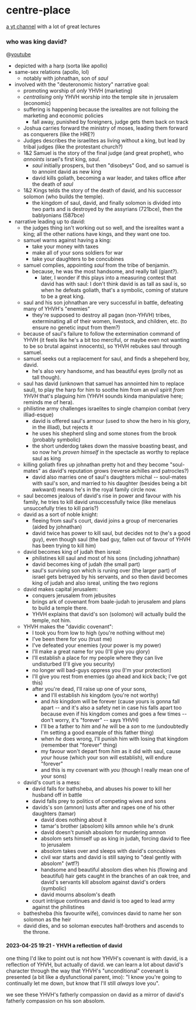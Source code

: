 # centre-place

[a yt channel](https://www.youtube.com/@centre-place) with a lot of great lectures

### who was king david?

@[youtube](https://youtu.be/fcBnok1c-m8)

- depicted with a harp (sorta like apollo)
- same-sex relations (apollo, lol)
  - notably with johnathan, son of *saul*
- involved with the "deuteronomic history" narrative goal:
  - promoting worship of *only* YHVH (marketing)
  - *centralising* only YHVH worship into the temple site in jerusalem (economic)
  - suffering is happening because the isrealites are not folloing the marketing and economic policies
    - fall away, punished by foreigners, judge gets them back on track
  - Joshua carries forward the ministry of moses, leading them forward as conquerers (like the HRE?)
  - Judges describes the israelites as living without a king, but lead by tribal judges (like the protestant church?)
  - 1&2 Samuel is the story of the final judge (and great prophet), who *annoints* israel's first king, *saul*.
    - *saul* initially prospers, but then "disobeys" God, and so samuel is to annoint david as new king
    - david kills goliath, becoming a war leader, and takes office after the death of *saul*
  - 1&2 Kings telds the story of the death of david, and his successor solomon (who builds the temple).
    - the kingdom of saul, david, and finally solomon is divided into two parts and is destroyed by the assyrians (721bce), then the bablyonians (587bce)
- narrative leading up to david:
  - the judges thing isn't working out so well, and the isrealites want a king; all the other nations have kings, and they want one too.
  - samuel warns against having a king:
    - take your money with taxes
    - make all of your sons soldiers for war
    - take your daughters to be concubines
  - samuel complies, appointing *saul* from the tribe of benjamin.
    - because, he was the most handsome, and really tall (giant?).
      - later, I wonder if this plays into a measuring contest that david has with saul: I don't think david is as tall as saul is, so when he defeats goliath, that's a symbolic, coming of stature to be a great king.
  - saul and his son johnathan are very successful in battle, defeating many of YHVH's "enemies"
    - they're supposed to destroy all pagan (non-YHVH) tribes, exterminating all of their women, livestock, and children, etc. (to ensure no genetic input from them?)
  - because of saul's failure to follow the extermination command of YHVH (it feels like he's a bit too merciful, or maybe even not wanting to be so brutal against innocents), so YHVH rebukes saul through samuel.
  - samuel seeks out a replacement for saul, and finds a shepeherd boy, david.
    - he's also very handsome, and has beautiful eyes (prolly not as tall though).
  - saul has david (unknown that samuel has annointed him to replace saul), to play the harp for him to soothe him from an evil spirit *from YHVH* that's plaguing him (YHVH sounds kinda manipulative here; reminds me of hera).
  - philistine army challenges israelites to single champion combat (very illiad-esque)
    - david is offered saul's armour (used to show the hero in his glory, in the illiad), but rejects it
    - he uses his shepherd sling and some stones from the brook (probably symbolic)
    - the short underdog takes down the massive boasting beast, and so now he's *proven himself* in the spectacle as worthy to replace saul as king
  - killing goliath fires up johnathan pretty hot and they become "soul-mates" as david's reputation grows (reverse achilles and patrocles?)
    - david also marries one of saul's daughters michal
      -- soul-mates with saul's son, and married to his daughter (besides being a bit awkward) means he's in the royal family circle now.
  - saul becomes jealous of david's rise in power and favour with his family, he tries to kill david unsuccessfully twice (like menelaus unsuccefully tries to kill paris?)
  - david as a sort of noble knight:
    - fleeing from saul's court, david joins a group of mercenaries (aided by johnathan)
    - david twice has power to kill saul, but decides not to (he's a good guy), even though saul (the bad guy, fallen out of favour of YHVH has been trying to kill him)
  - david becomes king of judah then isreal:
    - philistines kill saul and most of his sons (including johnathan)
    - david becomes king of judah (the small part)
    - saul's surviving son which is runing over (the larger part) of israel gets betrayed by his servants, and so then david becomes king of judah and also isreal, uniting the two regions
  - david makes capital jerusalem:
    - conquers jerusalem from jebusites
    - brings ark of covenant from baale-judah to jerusalem and plans to build a temple there.
    - YHVH explains that david's son (solomon) will actually build the temple, not him.
  - YHVH makes the "davidic covenant":
    - I took you from low to high (you're nothing without me)
    - I've been there for you (trust me)
    - I've defeated your enemies (your power is my power)
    - I'll make a great name for you (I'll give you glory)
    - I'll establish a place for my people where they can live undisturbed (I'll give you security)
    - no longer will bad-guys oppress you (I'm your protection)
    - I'll give you rest from enemies (go ahead and kick back; I've got this)
    - after you're dead, I'll raise up one of your sons,
      - and I'll establish *his* kingdom (you're not worthy)
      - and *his* kingdom will be forever (cause yours is gonna fall apart -- and it's also a safety net in case his falls apart too because even if his kingdom comes and goes a few times -- don't worry, it's "forever" -- says YHVH)
      - I'll be a father to *him* and *he* will be a *son* to me (undoubtedly I'm setting a good example of this father thing)
      - when *he* does wrong, I'll punish him with losing that kingdom (remember that "forever" thing)
      - my favour won't depart from *him* as it did with saul, cause *your* house (which your son will establish), will endure "forever"
      - and this is my covenant with *you* (though I really mean one of your sons)
  - david's court is a mess:
    - david falls for bathsheba, and abuses his power to kill her husband off in battle
    - david falls prey to politics of competing wives and sons
    - davids's son (amnon) lusts after and rapes one of his other daughters (tamar)
      - david does nothing about it
      - tamar's brother (absolom) kills amnon while he's drunk
      - david doesn't punish absolom for murdering amnon
      - absolom sets himself up as king in judah, forcing david to flee to jerusalem
      - absolom takes over and sleeps with david's concubines
      - civil war starts and david is still saying to "deal gently with absolom" (wtf?)
      - handsome and beautiful absolom dies when his (flowing and beautiful) hair gets caught in the branches of an oak tree, and david's servants kill absolom against david's orders (symbolic)
      - david mourns absolom's death
    - court intrigue continues and david is too aged to lead army against the philistines
  - bathesheba (his favourite wife), convinces david to name her son solomon as the heir
  - david dies, and so soloman executes half-brothers and ascends to the throne.

#### 2023-04-25 19:21 - YHVH a reflection of david

one thing I'd like to point out is not how YHVH's covenant is with david, is a reflection of YHVH, but actually of david. we can learn a lot about david's character through the way that YHVH's "unconditional" covenant is presented (a bit like a dysfunctional parent, imo): "I know you're going to continually let me down, but know that I'll still *always* love you".

we see these YHVH's fatherly compassion on david as a mirror of david's fatherly compassion on his son absolom.
